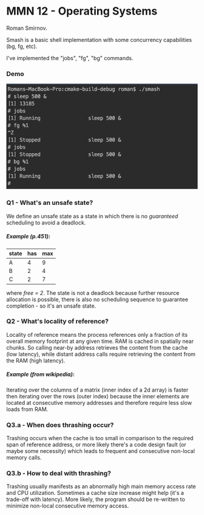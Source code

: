 # MMN 12 - Operating Systems
Roman Smirnov.

Smash is a basic shell implementation with some concurrency capabilities (bg, fg, etc).

I've implemented the "jobs", "fg", "bg" commands. 

### Demo

![smash shell](smash.png)

### Q1 - What's an unsafe state?

We define an unsafe state as a state in which there is no _guaranteed_ scheduling to avoid a deadlock.

##### Example (p.451):
| state | has  | max  |
| ----- | ---- | ---- |
| A     | 4    | 9    |
| B     | 2    | 4    |
| C     | 2    | 7    |
where _free = 2_. The state is not a deadlock because further resource allocation is possible, 
there is also no scheduling sequence to guarantee completion - so it's an unsafe state.   

### Q2 - What's locality of reference?
Locality of reference means the process references only a fraction of its overall memory footprint at any given time.
RAM is cached in spatially near chunks. So calling near-by address retrieves the content from the cache (low latency), while distant
address calls require retrieving the content from the RAM (high latency).

##### Example (from wikipedia):
Iterating over the columns of a matrix (inner index of a 2d array) is faster then iterating over the rows (outer index)
because the inner elements are located at consecutive memory addresses and therefore require less slow loads from RAM. 

### Q3.a - When does thrashing occur?
Trashing occurs when the cache is too small in comparison to the required span of reference address, or more likely 
there's a code design fault (or maybe some necessity) which leads to frequent and consecutive non-local memory calls. 

### Q3.b - How to deal with thrashing? 
Trashing usually manifests as an abnormally high main memory access rate and CPU utilization. 
Sometimes a cache size increase might help (it's a trade-off with latency). More likely, the program should be re-written
to minimize non-local consecutive memory access.

